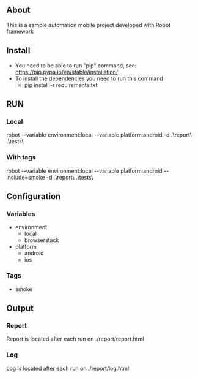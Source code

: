 ## About
This is a sample automation mobile project developed with Robot framework

## Install
* You need to be able to run "pip" command, see: https://pip.pypa.io/en/stable/installation/
* To install the dependencies you need to run this command
  * pip install -r requirements.txt

## RUN
### Local
robot --variable environment:local --variable platform:android -d .\report\ .\tests\

### With tags
robot --variable environment:local --variable platform:android --include=smoke -d .\report\ .\tests\

## Configuration
### Variables
* environment
  * local
  * browserstack
* platform
  * android
  * ios

### Tags
* smoke

## Output
### Report
Report is located after each run on ./report/report.html

### Log
Log is located after each run on ./report/log.html